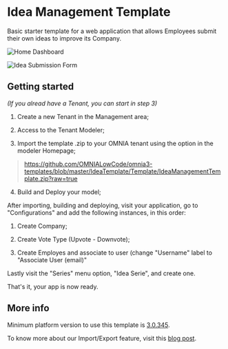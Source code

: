 # Idea Management Template

Basic starter template for a web application that allows Employees submit their own ideas to improve its Company.

![Home Dashboard](https://omnialowcode.com/wp-content/uploads/2019/10/github1.jpg)

![Idea Submission Form](https://omnialowcode.com/wp-content/uploads/2019/10/github2.jpg)


## Getting started

_(If you alread have a Tenant, you can start in step 3)_

 1. Create a new Tenant in the Management area;
 
 2. Access to the Tenant Modeler;
 
 3. Import the template .zip to your OMNIA tenant using the option in the modeler Homepage;
 
 > https://github.com/OMNIALowCode/omnia3-templates/blob/master/IdeaTemplate/Template/IdeaManagementTemplate.zip?raw=true

 4. Build and Deploy your model;
 
 After importing, building and deploying, visit your application, go to "Configurations" and add the following instances, in this order:  
	
 1. Create Company;
 
 2. Create Vote Type (Upvote - Downvote);

 3. Create Employes and associate to user (change "Username" label to "Associate User (email)"
	
 Lastly visit the "Series" menu option, "Idea Serie", and create one.  
 
 That's it, your app is now ready.

## More info

Minimum platform version to use this template is [3.0.345](https://docs.omnialowcode.com/omnia3_platformchangelog.html#30345).

To know more about our Import/Export feature, visit this [blog post](https://omnialowcode.com/blog/templates-from-micro-to-macro/).

